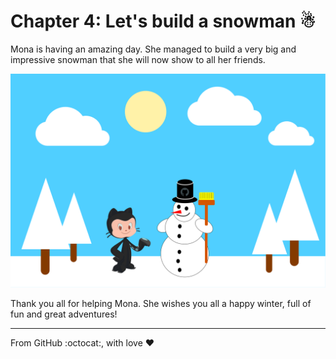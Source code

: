 # Chapter 4: Let's build a snowman ☃

Mona is having an amazing day. She managed to build a very big and impressive snowman that she will
now show to all her friends.

![](./figure.svg)

Thank you all for helping Mona. She wishes you all a happy winter, full of fun and great adventures!

---

From GitHub :octocat:, with love :heart:
